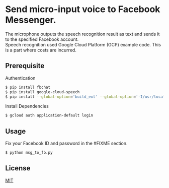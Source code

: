 # Send micro-input voice to Facebook Messenger.
The microphone outputs the speech recognition result as text and sends it 
to the specified Facebook account.  
Speech recognition used Google Cloud Platform (GCP) example code.
This is a part where costs are incurred.

## Prerequisite

Authentication
```bash
$ pip install fbchat
$ pip install google-cloud-speech
$ pip install --global-option='build_ext' --global-option='-I/usr/local/include' --global-option='-L/usr/local/lib' pyaudio
```

Install Dependencies
```bash
$ gcloud auth application-default login
```

## Usage
Fix your Facebook ID and password in the #FIXME section.
```bash
$ python msg_to_fb.py
```

## License
[MIT](LICENSE)
